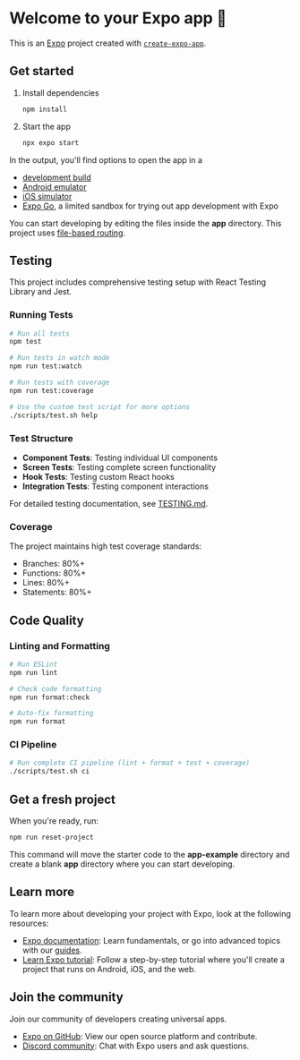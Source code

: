 # Welcome to your Expo app 👋

This is an [Expo](https://expo.dev) project created with [`create-expo-app`](https://www.npmjs.com/package/create-expo-app).

## Get started

1. Install dependencies

   ```bash
   npm install
   ```

2. Start the app

   ```bash
   npx expo start
   ```

In the output, you'll find options to open the app in a

- [development build](https://docs.expo.dev/develop/development-builds/introduction/)
- [Android emulator](https://docs.expo.dev/workflow/android-studio-emulator/)
- [iOS simulator](https://docs.expo.dev/workflow/ios-simulator/)
- [Expo Go](https://expo.dev/go), a limited sandbox for trying out app development with Expo

You can start developing by editing the files inside the **app** directory. This project uses [file-based routing](https://docs.expo.dev/router/introduction).

## Testing

This project includes comprehensive testing setup with React Testing Library and Jest.

### Running Tests

```bash
# Run all tests
npm test

# Run tests in watch mode
npm run test:watch

# Run tests with coverage
npm run test:coverage

# Use the custom test script for more options
./scripts/test.sh help
```

### Test Structure

- **Component Tests**: Testing individual UI components
- **Screen Tests**: Testing complete screen functionality
- **Hook Tests**: Testing custom React hooks
- **Integration Tests**: Testing component interactions

For detailed testing documentation, see [TESTING.md](./TESTING.md).

### Coverage

The project maintains high test coverage standards:

- Branches: 80%+
- Functions: 80%+
- Lines: 80%+
- Statements: 80%+

## Code Quality

### Linting and Formatting

```bash
# Run ESLint
npm run lint

# Check code formatting
npm run format:check

# Auto-fix formatting
npm run format
```

### CI Pipeline

```bash
# Run complete CI pipeline (lint + format + test + coverage)
./scripts/test.sh ci
```

## Get a fresh project

When you're ready, run:

```bash
npm run reset-project
```

This command will move the starter code to the **app-example** directory and create a blank **app** directory where you can start developing.

## Learn more

To learn more about developing your project with Expo, look at the following resources:

- [Expo documentation](https://docs.expo.dev/): Learn fundamentals, or go into advanced topics with our [guides](https://docs.expo.dev/guides).
- [Learn Expo tutorial](https://docs.expo.dev/tutorial/introduction/): Follow a step-by-step tutorial where you'll create a project that runs on Android, iOS, and the web.

## Join the community

Join our community of developers creating universal apps.

- [Expo on GitHub](https://github.com/expo/expo): View our open source platform and contribute.
- [Discord community](https://chat.expo.dev): Chat with Expo users and ask questions.
